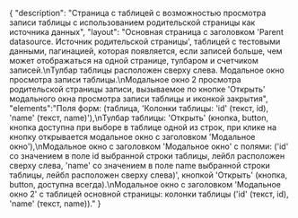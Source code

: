 {
"description": "Страница с таблицей с возможностью просмотра записи таблицы с использованием родительской страницы как источника данных",
"layout": "Основная страница с заголовком 'Parent datasource. Источник родительской страницы', таблицей с тестовыми данными, пагинацией, которая появляется, если записей больше, чем может отображаться на одной странице, тулбаром и счетчиком записей.\nТулбар таблицы расположен сверху слева. Модальное окно просмотра записи таблицы.\nМодальное окно 2 просмотра родительской страницы записи, вызываемое по кнопке 'Открыть' модального окна просмотра записи таблицы и иконкой закрытия",
"elements":"Поля форм: (таблица, 'Колонки таблицы: 'id' (текст, id), 'name' (текст, name)'),\nТулбар таблицы: 'Открыть' (кнопка, button, кнопка доступна при выборе в таблице одной из строк, при клике на кнопку открывается модальное окно с заголовком 'Модальное окно'),\nМодальное окно с заголовком 'Модальное окно' с полями: ('id' со значением в поле id выбранной строки таблицы, лейбл расположен сверху слева, 'name' со значением в поле name выбранной строки таблицы, лейбл расположен сверху слева)', кнопкой 'Открыть' (кнопка, button, доступна всегда).\nМодальное окно с заголовком 'Модальное окно 2' с таблицей основной страницы: колонки таблицы ('id' (текст, id), 'name' (текст, name))."
}